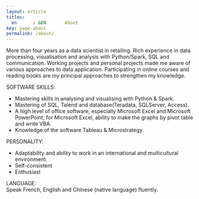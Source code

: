 ```yaml
---
layout: article
titles:
  en      : &EN       About
key: page-about
permalink: /about/
---
```


More than four years as a data scientist in retailing. Rich experience in data
processing, visualisation and analysis with Python/Spark, SQL and communication.
Working projects and personal projects made me aware of various approaches to
data application. Participating in online courses and reading books are my
principal approaches to strengthen my knowledge.

SOFTWARE SKILLS:
- Mastering skills in analysing and visualising with Python & Spark.
- Mastering of SQL, Talend and database(Teradata, SQLServer, Access).
- A high level of office software, especially Microsoft Excel and Microsoft
PowerPoint; for Microsoft Excel, ability to make the graphs by pivot table and
write VBA.
- Knowledge of the software Tableau & Microstrategy.

PERSONALITY:
- Adaptability and ability to work in an international and multicultural
environment.
- Self-consistent
- Enthusiast

LANGUAGE:<br>
Speak French, English and Chinese (native language) fluently.
